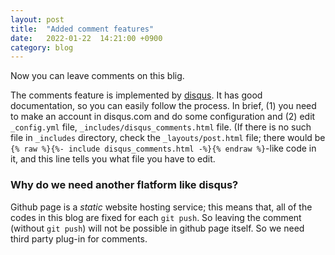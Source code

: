 ```yaml
---
layout: post
title:  "Added comment features"
date:   2022-01-22  14:21:00 +0900
category: blog
---
```

Now you can leave comments on this blig. 

The comments feature is implemented by [disqus](https://disqus.com/). It has good documentation, so you can easily follow the process. In brief, (1) you need to make an account in disqus.com and do some configuration and (2) edit `_config.yml` file, `_includes/disqus_comments.html` file. (If there is no such file in `_includes` directory, check the `_layouts/post.html` file; there would be `{% raw %}{%- include disqus_comments.html -%}{% endraw %}`-like code in it, and this line tells you what file you have to edit.

### Why do we need another flatform like disqus?
Github page is a *static* website hosting service; this means that, all of the codes in this blog are fixed for each `git push`. So leaving the comment (without `git push`) will not be possible in github page itself. So we need third party plug-in for comments. 